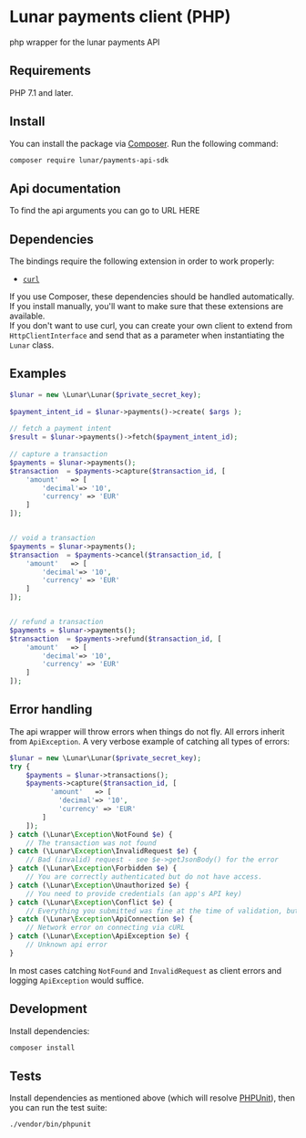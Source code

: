 # Lunar payments client (PHP)

php wrapper for the lunar payments API

## Requirements

PHP 7.1 and later.

## Install

You can install the package via [Composer](http://getcomposer.org/). Run the following command:

```bash
composer require lunar/payments-api-sdk
```

## Api documentation
To find the api arguments you can go to URL HERE 

## Dependencies

The bindings require the following extension in order to work properly:

- [`curl`](https://secure.php.net/manual/en/book.curl.php)

If you use Composer, these dependencies should be handled automatically. If you install manually, you'll want to make sure that these extensions are available.  
If you don't want to use curl, you can create your own client to extend from `HttpClientInterface` and send that as a parameter when instantiating the `Lunar` class.

## Examples

```php
$lunar = new \Lunar\Lunar($private_secret_key);
 
$payment_intent_id = $lunar->payments()->create( $args ); 
 
// fetch a payment intent
$result = $lunar->payments()->fetch($payment_intent_id);
 
// capture a transaction
$payments = $lunar->payments();
$transaction  = $payments->capture($transaction_id, [
    'amount'   => [
        'decimal'=> '10',
        'currency' => 'EUR'
    ]
]);


// void a transaction
$payments = $lunar->payments();
$transaction  = $payments->cancel($transaction_id, [
    'amount'   => [
        'decimal'=> '10',
        'currency' => 'EUR'
    ]
]);


// refund a transaction
$payments = $lunar->payments();
$transaction  = $payments->refund($transaction_id, [
    'amount'   => [
        'decimal'=> '10',
        'currency' => 'EUR'
    ]
]);

``` 

## Error handling

The api wrapper will throw errors when things do not fly. All errors inherit from
`ApiException`. A very verbose example of catching all types of errors:

```php
$lunar = new \Lunar\Lunar($private_secret_key);
try {
    $payments = $lunar->transactions();
    $payments->capture($transaction_id, [
          'amount'   => [
            'decimal'=> '10',
            'currency' => 'EUR'
        ]
    ]);
} catch (\Lunar\Exception\NotFound $e) {
    // The transaction was not found
} catch (\Lunar\Exception\InvalidRequest $e) {
    // Bad (invalid) request - see $e->getJsonBody() for the error
} catch (\Lunar\Exception\Forbidden $e) {
    // You are correctly authenticated but do not have access.
} catch (\Lunar\Exception\Unauthorized $e) {
    // You need to provide credentials (an app's API key)
} catch (\Lunar\Exception\Conflict $e) {
    // Everything you submitted was fine at the time of validation, but something changed in the meantime and came into conflict with this (e.g. double-capture).
} catch (\Lunar\Exception\ApiConnection $e) {
    // Network error on connecting via cURL
} catch (\Lunar\Exception\ApiException $e) {
    // Unknown api error
}
``` 

In most cases catching `NotFound` and `InvalidRequest` as client errors
and logging `ApiException` would suffice.

## Development

Install dependencies:

``` bash
composer install
```

## Tests

Install dependencies as mentioned above (which will resolve [PHPUnit](http://packagist.org/packages/phpunit/phpunit)), then you can run the test suite:

```bash
./vendor/bin/phpunit
```
